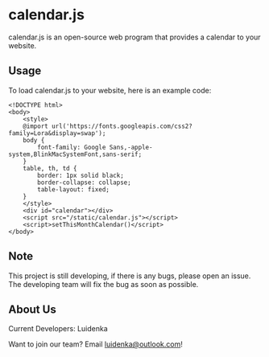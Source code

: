 # calendar.js
calendar.js is an open-source web program that provides a calendar to your website.

## Usage
To load calendar.js to your website, here is an example code:
```
<!DOCTYPE html>
<body>
    <style>
    @import url('https://fonts.googleapis.com/css2?family=Lora&display=swap');
    body {
        font-family: Google Sans,-apple-system,BlinkMacSystemFont,sans-serif;
    }
    table, th, td {
        border: 1px solid black;
        border-collapse: collapse;
        table-layout: fixed;
    }
    </style>
    <div id="calendar"></div>
    <script src="/static/calendar.js"></script>
    <script>setThisMonthCalendar()</script>
</body>
```

## Note
This project is still developing, if there is any bugs, please open an issue. The developing team will fix the bug as soon as possible.

## About Us
Current Developers: Luidenka

Want to join our team? Email luidenka@outlook.com!
